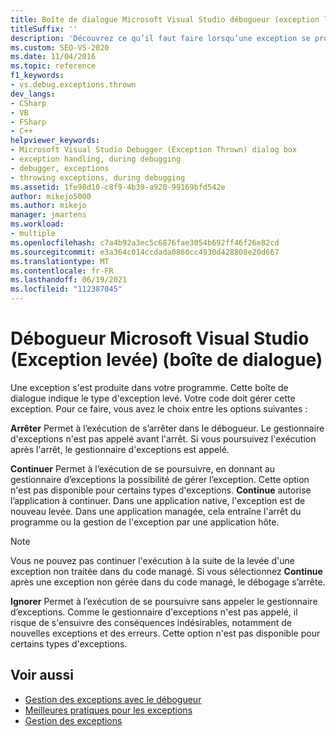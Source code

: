 ```yaml
---
title: Boîte de dialogue Microsoft Visual Studio débogueur (exception levée) | Microsoft Docs
titleSuffix: ''
description: 'Découvrez ce qu’il faut faire lorsqu’une exception se produit et que votre programme doit gérer. Vous pouvez : 1) arrêter dans le débogueur ; 2) continuer ; ou 3) ignorer.'
ms.custom: SEO-VS-2020
ms.date: 11/04/2016
ms.topic: reference
f1_keywords:
- vs.debug.exceptions.thrown
dev_langs:
- CSharp
- VB
- FSharp
- C++
helpviewer_keywords:
- Microsoft Visual Studio Debugger (Exception Thrown) dialog box
- exception handling, during debugging
- debugger, exceptions
- throwing exceptions, during debugging
ms.assetid: 1fe98d10-c8f9-4b39-a920-99169bfd542e
author: mikejo5000
ms.author: mikejo
manager: jmartens
ms.workload:
- multiple
ms.openlocfilehash: c7a4b92a3ec5c6876fae3054b692ff46f26e82cd
ms.sourcegitcommit: e3a364c014ccdada0860cc4930d428808e20d667
ms.translationtype: MT
ms.contentlocale: fr-FR
ms.lasthandoff: 06/19/2021
ms.locfileid: "112387045"
---
```

# <a name="microsoft-visual-studio-debugger-exception-thrown-dialog-box"></a>Débogueur Microsoft Visual Studio (Exception levée) (boîte de dialogue)
Une exception s'est produite dans votre programme. Cette boîte de dialogue indique le type d'exception levé. Votre code doit gérer cette exception. Pour ce faire, vous avez le choix entre les options suivantes :

 **Arrêter** Permet à l’exécution de s’arrêter dans le débogueur. Le gestionnaire d'exceptions n'est pas appelé avant l'arrêt. Si vous poursuivez l'exécution après l'arrêt, le gestionnaire d'exceptions est appelé.

 **Continuer** Permet à l’exécution de se poursuivre, en donnant au gestionnaire d’exceptions la possibilité de gérer l’exception. Cette option n'est pas disponible pour certains types d'exceptions. **Continue** autorise l’application à continuer. Dans une application native, l'exception est de nouveau levée. Dans une application managée, cela entraîne l'arrêt du programme ou la gestion de l'exception par une application hôte.

> [!NOTE]
> Vous ne pouvez pas continuer l'exécution à la suite de la levée d'une exception non traitée dans du code managé. Si vous sélectionnez **Continue** après une exception non gérée dans du code managé, le débogage s’arrête.

 **Ignorer** Permet à l’exécution de se poursuivre sans appeler le gestionnaire d’exceptions. Comme le gestionnaire d'exceptions n'est pas appelé, il risque de s'ensuivre des conséquences indésirables, notamment de nouvelles exceptions et des erreurs. Cette option n'est pas disponible pour certains types d'exceptions.

## <a name="see-also"></a>Voir aussi
- [Gestion des exceptions avec le débogueur](../debugger/managing-exceptions-with-the-debugger.md)
- [Meilleures pratiques pour les exceptions](/dotnet/standard/exceptions/best-practices-for-exceptions)
- [Gestion des exceptions](/cpp/extensions/exception-handling-cpp-component-extensions)